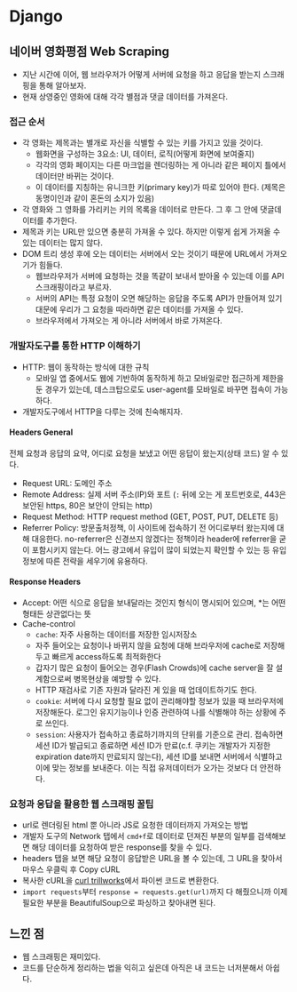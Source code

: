 # Django 

## 네이버 영화평점 Web Scraping
- 지난 시간에 이어, 웹 브라우저가 어떻게 서버에 요청을 하고 응답을 받는지 스크래핑을 통해 알아보자.
- 현재 상영중인 영화에 대해 각각 별점과 댓글 데이터를 가져온다.

### 접근 순서
- 각 영화는 제목과는 별개로 자신을 식별할 수 있는 키를 가지고 있을 것이다.
  - 웹화면을 구성하는 3요소: UI, 데이터, 로직(어떻게 화면에 보여줄지)
  - 각각의 영화 페이지는 다른 마크업을 렌더링하는 게 아니라 같은 페이지 틀에서 데이터만 바뀌는 것이다.
  - 이 데이터를 지칭하는 유니크한 키(primary key)가 따로 있어야 한다. (제목은 동명이인과 같이 혼돈의 소지가 있음)
- 각 영화와 그 영화를 가리키는 키의 목록을 데이터로 만든다. 그 후 그 안에 댓글데이터를 추가한다.
- 제목과 키는 URL만 있으면 충분히 가져올 수 있다. 하지만 이렇게 쉽게 가져올 수 있는 데이터는 많지 않다.
- DOM 트리 생성 후에 오는 데이터는 서버에서 오는 것이기 때문에 URL에서 가져오기가 힘들다. 
  - 웹브라우저가 서버에 요청하는 것을 똑같이 보내서 받아올 수 있는데 이를 API 스크래핑이라고 부르자.
  - 서버의 API는 특정 요청이 오면 해당하는 응답을 주도록 API가 만들어져 있기 대문에 우리가 그 요청을 따라하면 같은 데이터를 가져올 수 있다. 
  - 브라우저에서 가져오는 게 아니라 서버에서 바로 가져온다.

### 개발자도구를 통한 HTTP 이해하기
- HTTP: 웹이 동작하는 방식에 대한 규칙
  - 모바일 앱 중에서도 웹에 기반하여 동작하게 하고 모바일로만 접근하게 제한을 둔 경우가 있는데, 데스크탑으로도 user-agent를 모바일로 바꾸면 접속이 가능하다. 
- 개발자도구에서 HTTP을 다루는 것에 친숙해지자.

#### Headers General 
전체 요청과 응답의 요약, 어디로 요청을 보냈고 어떤 응답이 왔는지(상태 코드) 알 수 있다.
- Request URL: 도메인 주소
- Remote Address: 실제 서버 주소(IP)와 포트 (`:` 뒤에 오는 게 포트번호로, 443은 보안된 https, 80은 보안이 안되는 http)
- Request Method: HTTP request method (GET, POST, PUT, DELETE 등)
- Referrer Policy: 방문출처정책, 이 사이트에 접속하기 전 어디로부터 왔는지에 대해 대응한다. no-referrer은 신경쓰지 않겠다는 정책이라 header에 referrer을 굳이 포함시키지 않는다. 어느 광고에서 유입이 많이 되었는지 확인할 수 있는 등 유입정보에 따른 전략을 세우기에 유용하다. 

#### Response Headers
- Accept: 어떤 식으로 응답을 보내달라는 것인지 형식이 명시되어 있으며, *는 어떤 형태든 상관없다는 뜻
- Cache-control
  - `cache`: 자주 사용하는 데이터를 저장한 임시저장소
  - 자주 들어오는 요청이나 바뀌지 않을 요청에 대해 브라우저에 cache로 저장해두고 빠르게 access하도록 최적화한다
  - 갑자기 많은 요청이 들어오는 경우(Flash Crowds)에 cache server을 잘 설계함으로써 병목현상을 예방할 수 있다.
  - HTTP 재검사로 기존 자원과 달라진 게 있을 때 업데이트하기도 한다.
  - `cookie`: 서버에 다시 요청할 필요 없이 관리해야할 정보가 있을 때 브라우저에 저장해둔다. 로그인 유지기능이나 인증 관련하여 나를 식별해야 하는 상황에 주로 쓰인다. 
  - `session`: 사용자가 접속하고 종료하기까지의 단위를 기준으로 관리. 접속하면 세션 ID가 발급되고 종료하면 세션 ID가 만료(c.f. 쿠키는 개발자가 지정한 expiration date까지 만료되지 않는다), 세션 ID를 보내면 서버에서 식별하고 이에 맞는 정보를 보내준다. 이는 직접 유저데이터가 오가는 것보다 더 안전하다.

### 요청과 응답을 활용한 웹 스크래핑 꿀팁
- url로 렌더링된 html 뿐 아니라 JS로 요청한 데이터까지 가져오는 방법
- 개발자 도구의 Network 탭에서 `cmd+f`로 데이터로 던져진 부분의 일부를 검색해보면 해당 데이터를 요청하여 받은 response를 찾을 수 있다.
- headers 탭을 보면 해당 요청이 응답받은 URL을 볼 수 있는데, 그 URL을 찾아서 마우스 우클릭 후 Copy cURL
- 복사한 cURL을 [curl trillworks](https://curl.trillworks.com/)에서 파이썬 코드로 변환한다.
- `import requests`부터 `response = requests.get(url)`까지 다 해줬으니까 이제 필요한 부분을 BeautifulSoup으로 파싱하고 찾아내면 된다.

## 느낀 점
- 웹 스크래핑은 재미있다.
- 코드를 단순하게 정리하는 법을 익히고 싶은데 아직은 내 코드는 너저분해서 아쉽다.
